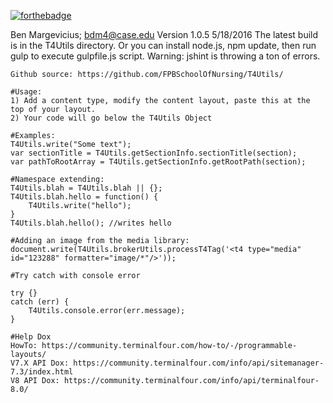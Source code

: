 [![forthebadge](http://forthebadge.com/images/badges/powered-by-case-western-reserve.svg)](http://forthebadge.com)

  Ben Margevicius; bdm4@case.edu
	Version 1.0.5 5/18/2016
	The latest build is in the T4Utils directory. Or you can install node.js, npm update, then run gulp to execute gulpfile.js script. Warning: jshint is throwing a ton of errors. 
	
	Github source: https://github.com/FPBSchoolOfNursing/T4Utils/
	
	#Usage:
	1) Add a content type, modify the content layout, paste this at the top of your layout. 
	2) Your code will go below the T4Utils Object
	
	#Examples:
	T4Utils.write("Some text"); 
	var sectionTitle = T4Utils.getSectionInfo.sectionTitle(section);
	var pathToRootArray = T4Utils.getSectionInfo.getRootPath(section);
	
	#Namespace extending:
	T4Utils.blah = T4Utils.blah || {};
	T4Utils.blah.hello = function() {
		T4Utils.write("hello");   
	}	
	T4Utils.blah.hello(); //writes hello
	
	#Adding an image from the media library:
	document.write(T4Utils.brokerUtils.processT4Tag('<t4 type="media" id="123288" formatter="image/*"/>'));
	
	#Try catch with console error 
	
	try {}
	catch (err) {
		T4Utils.console.error(err.message);
	}

	#Help Dox
	HowTo: https://community.terminalfour.com/how-to/-/programmable-layouts/
	V7.X API Dox: https://community.terminalfour.com/info/api/sitemanager-7.3/index.html
	V8 API Dox: https://community.terminalfour.com/info/api/terminalfour-8.0/
